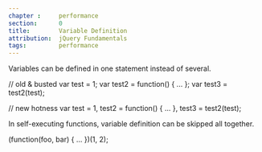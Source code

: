 ```yaml
---
chapter :     performance
section:      0
title:        Variable Definition
attribution:  jQuery Fundamentals
tags:         performance
---
```


Variables can be defined in one statement instead of several.

<javascript>
// old & busted
var test = 1;
var test2 = function() { ... };
var test3 = test2(test);

// new hotness
var test = 1,
    test2 = function() { ... },
    test3 = test2(test);
</javascript>

In self-executing functions, variable definition can be skipped all together.

<javascript>
(function(foo, bar) { ... })(1, 2);
</javascript>
